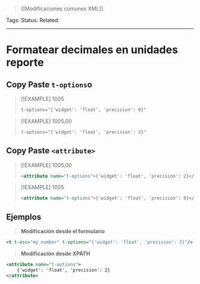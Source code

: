 > [[Modificaciones comunes XML]]

Tags: 
Status: 
Related: 

___
# Formatear decimales en unidades reporte
## Copy Paste `t-options`o

> [!EXAMPLE] 1005
> ```xml
>t-options="{'widget': 'float', 'precision': 0}"
>``` 

> [!EXAMPLE] 1005,00
> ```xml
>t-options="{'widget': 'float', 'precision': 2}"
>``` 

## Copy Paste `<attribute>`

> [!EXAMPLE] 1005,00
> ```xml
> <attribute name="t-options">{'widget': 'float', 'precision': 2}</attribute>
> ``` 

> [!EXAMPLE] 1005
> ```xml
><attribute name="t-options">{'widget': 'float', 'precision': 0}</attribute>
>``` 

## Ejemplos
> **Modificación desde el formulario**
```xml
<t t-esc="my_number" t-options="{'widget': 'float', 'precision': 2}"/>
```

> **Modificación desde XPATH**
```xml
<attribute name="t-options">  
	{'widget': 'float', 'precision': 2}
</attribute>
```
